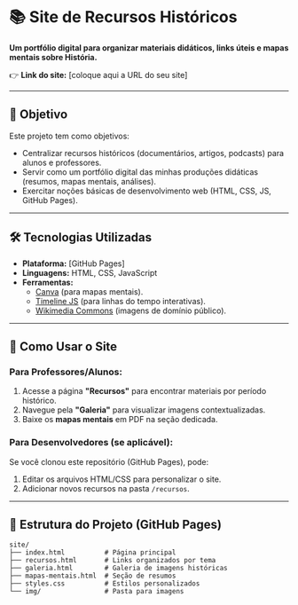 # 📚 Site de Recursos Históricos  

**Um portfólio digital para organizar materiais didáticos, links úteis e mapas mentais sobre História.**  

👉 **Link do site:** [coloque aqui a URL do seu site]  

---

## 🎯 Objetivo  
Este projeto tem como objetivos:  
- Centralizar recursos históricos (documentários, artigos, podcasts) para alunos e professores.  
- Servir como um portfólio digital das minhas produções didáticas (resumos, mapas mentais, análises).  
- Exercitar noções básicas de desenvolvimento web (HTML, CSS, JS, GitHub Pages).  

---

## 🛠️ Tecnologias Utilizadas  
- **Plataforma:** [GitHub Pages]  
- **Linguagens:** HTML, CSS, JavaScript  
- **Ferramentas:**  
  - [Canva](https://www.canva.com/) (para mapas mentais).  
  - [Timeline JS](https://timeline.knightlab.com/) (para linhas do tempo interativas).  
  - [Wikimedia Commons](https://commons.wikimedia.org/) (imagens de domínio público).  

---

## 🚀 Como Usar o Site  
### Para Professores/Alunos:  
1. Acesse a página **"Recursos"** para encontrar materiais por período histórico.  
2. Navegue pela **"Galeria"** para visualizar imagens contextualizadas.  
3. Baixe os **mapas mentais** em PDF na seção dedicada.  

### Para Desenvolvedores (se aplicável):  
Se você clonou este repositório (GitHub Pages), pode:  
1. Editar os arquivos HTML/CSS para personalizar o site.  
2. Adicionar novos recursos na pasta `/recursos`.  

---

## 📂 Estrutura do Projeto (GitHub Pages)  
```plaintext
site/
├── index.html          # Página principal
├── recursos.html       # Links organizados por tema
├── galeria.html        # Galeria de imagens históricas
├── mapas-mentais.html  # Seção de resumos
├── styles.css          # Estilos personalizados
└── img/                # Pasta para imagens